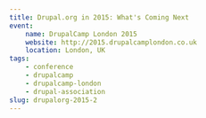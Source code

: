 ```yaml
---
title: Drupal.org in 2015: What's Coming Next
event:
    name: DrupalCamp London 2015
    website: http://2015.drupalcamplondon.co.uk
    location: London, UK
tags:
    - conference
    - drupalcamp
    - drupalcamp-london
    - drupal-association
slug: drupalorg-2015-2
---
```

